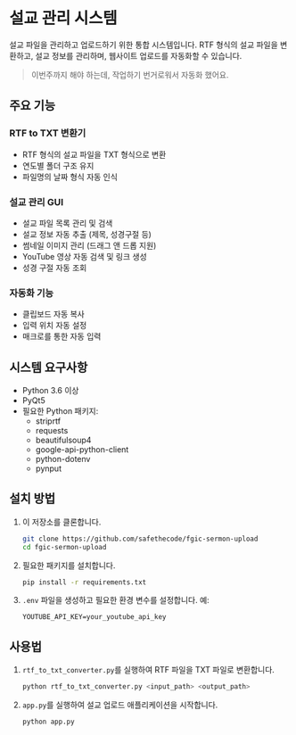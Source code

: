 # 설교 관리 시스템

설교 파일을 관리하고 업로드하기 위한 통합 시스템입니다. RTF 형식의 설교 파일을 변환하고, 설교 정보를 관리하며, 웹사이트 업로드를 자동화할 수 있습니다.
> 이번주까지 해야 하는데, 작업하기 번거로워서 자동화 했어요.

## 주요 기능

### RTF to TXT 변환기
- RTF 형식의 설교 파일을 TXT 형식으로 변환
- 연도별 폴더 구조 유지
- 파일명의 날짜 형식 자동 인식

### 설교 관리 GUI
- 설교 파일 목록 관리 및 검색
- 설교 정보 자동 추출 (제목, 성경구절 등)
- 썸네일 이미지 관리 (드래그 앤 드롭 지원)
- YouTube 영상 자동 검색 및 링크 생성
- 성경 구절 자동 조회

### 자동화 기능
- 클립보드 자동 복사
- 입력 위치 자동 설정
- 매크로를 통한 자동 입력

## 시스템 요구사항

- Python 3.6 이상
- PyQt5
- 필요한 Python 패키지:
  - striprtf
  - requests
  - beautifulsoup4
  - google-api-python-client
  - python-dotenv
  - pynput

## 설치 방법

1. 이 저장소를 클론합니다.
   ```bash
   git clone https://github.com/safethecode/fgic-sermon-upload
   cd fgic-sermon-upload
   ```

2. 필요한 패키지를 설치합니다.
   ```bash
   pip install -r requirements.txt
   ```

3. `.env` 파일을 생성하고 필요한 환경 변수를 설정합니다. 예:
   ```
   YOUTUBE_API_KEY=your_youtube_api_key
   ```

## 사용법

1. `rtf_to_txt_converter.py`를 실행하여 RTF 파일을 TXT 파일로 변환합니다.
   ```bash
   python rtf_to_txt_converter.py <input_path> <output_path>
   ```

2. `app.py`를 실행하여 설교 업로드 애플리케이션을 시작합니다.
   ```bash
   python app.py
   ```